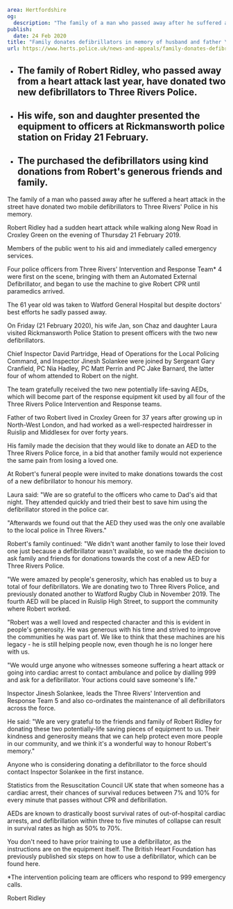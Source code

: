 ```yaml
area: Hertfordshire
og:
  description: "The family of a man who passed away after he suffered a heart attack in the street have donated two mobile defibrillators to Three Rivers\u2019 Police in his memory."
publish:
  date: 24 Feb 2020
title: "Family donates defibrillators in memory of husband and father \u2013 Three Rivers"
url: https://www.herts.police.uk/news-and-appeals/family-donates-defibrillators-in-memory-of-husband-and-father-three-rivers-1448c
```

* ## The family of Robert Ridley, who passed away from a heart attack last year, have donated two new defibrillators to Three Rivers Police.

 * ## His wife, son and daughter presented the equipment to officers at Rickmansworth police station on Friday 21 February.

 * ## The purchased the defibrillators using kind donations from Robert's generous friends and family.

The family of a man who passed away after he suffered a heart attack in the street have donated two mobile defibrillators to Three Rivers' Police in his memory.

Robert Ridley had a sudden heart attack while walking along New Road in Croxley Green on the evening of Thursday 21 February 2019.

Members of the public went to his aid and immediately called emergency services.

Four police officers from Three Rivers' Intervention and Response Team* 4 were first on the scene, bringing with them an Automated External Defibrillator, and began to use the machine to give Robert CPR until paramedics arrived.

The 61 year old was taken to Watford General Hospital but despite doctors' best efforts he sadly passed away.

On Friday (21 February 2020), his wife Jan, son Chaz and daughter Laura visited Rickmansworth Police Station to present officers with the two new defibrillators.

Chief Inspector David Partridge, Head of Operations for the Local Policing Command, and Inspector Jinesh Solankee were joined by Sergeant Gary Cranfield, PC Nia Hadley, PC Matt Perrin and PC Jake Barnard, the latter four of whom attended to Robert on the night.

The team gratefully received the two new potentially life-saving AEDs, which will become part of the response equipment kit used by all four of the Three Rivers Police Intervention and Response teams.

Father of two Robert lived in Croxley Green for 37 years after growing up in North-West London, and had worked as a well-respected hairdresser in Ruislip and Middlesex for over forty years.

His family made the decision that they would like to donate an AED to the Three Rivers Police force, in a bid that another family would not experience the same pain from losing a loved one.

At Robert's funeral people were invited to make donations towards the cost of a new defibrillator to honour his memory.

Laura said: "We are so grateful to the officers who came to Dad's aid that night. They attended quickly and tried their best to save him using the defibrillator stored in the police car.

"Afterwards we found out that the AED they used was the only one available to the local police in Three Rivers."

Robert's family continued: "We didn't want another family to lose their loved one just because a defibrillator wasn't available, so we made the decision to ask family and friends for donations towards the cost of a new AED for Three Rivers Police.

"We were amazed by people's generosity, which has enabled us to buy a total of four defibrillators. We are donating two to Three Rivers Police, and previously donated another to Watford Rugby Club in November 2019. The fourth AED will be placed in Ruislip High Street, to support the community where Robert worked.

"Robert was a well loved and respected character and this is evident in people's generosity. He was generous with his time and strived to improve the communities he was part of. We like to think that these machines are his legacy - he is still helping people now, even though he is no longer here with us.

"We would urge anyone who witnesses someone suffering a heart attack or going into cardiac arrest to contact ambulance and police by dialling 999 and ask for a defibrillator. Your actions could save someone's life."

Inspector Jinesh Solankee, leads the Three Rivers' Intervention and Response Team 5 and also co-ordinates the maintenance of all defibrillators across the force.

He said: "We are very grateful to the friends and family of Robert Ridley for donating these two potentially-life saving pieces of equipment to us. Their kindness and generosity means that we can help protect even more people in our community, and we think it's a wonderful way to honour Robert's memory."

Anyone who is considering donating a defibrillator to the force should contact Inspector Solankee in the first instance.

Statistics from the Resuscitation Council UK state that when someone has a cardiac arrest, their chances of survival reduces between 7% and 10% for every minute that passes without CPR and defibrillation.

AEDs are known to drastically boost survival rates of out-of-hospital cardiac arrests, and defibrillation within three to five minutes of collapse can result in survival rates as high as 50% to 70%.

You don't need to have prior training to use a defibrillator, as the instructions are on the equipment itself. The British Heart Foundation has previously published six steps on how to use a defibrillator, which can be found here.

*The intervention policing team are officers who respond to 999 emergency calls.

Robert Ridley
